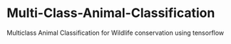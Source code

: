 # Multi-Class-Animal-Classification
Multiclass Animal Classification for Wildlife conservation using tensorflow
